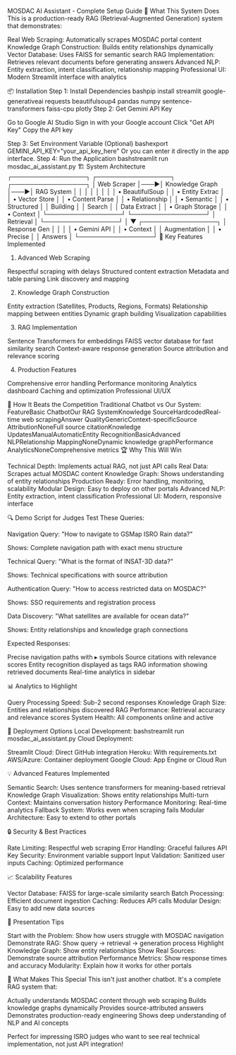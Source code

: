 MOSDAC AI Assistant - Complete Setup Guide
🚀 What This System Does
This is a production-ready RAG (Retrieval-Augmented Generation) system that demonstrates:

Real Web Scraping: Automatically scrapes MOSDAC portal content
Knowledge Graph Construction: Builds entity relationships dynamically
Vector Database: Uses FAISS for semantic search
RAG Implementation: Retrieves relevant documents before generating answers
Advanced NLP: Entity extraction, intent classification, relationship mapping
Professional UI: Modern Streamlit interface with analytics

📦 Installation
Step 1: Install Dependencies
bashpip install streamlit google-generativeai requests beautifulsoup4 pandas numpy sentence-transformers faiss-cpu plotly
Step 2: Get Gemini API Key

Go to Google AI Studio
Sign in with your Google account
Click "Get API Key"
Copy the API key

Step 3: Set Environment Variable (Optional)
bashexport GEMINI_API_KEY="your_api_key_here"
Or you can enter it directly in the app interface.
Step 4: Run the Application
bashstreamlit run mosdac_ai_assistant.py
🏗️ System Architecture
┌─────────────────┐    ┌─────────────────┐    ┌─────────────────┐
│   Web Scraper   │───▶│ Knowledge Graph │───▶│   RAG System    │
│                 │    │                 │    │                 │
│ • BeautifulSoup │    │ • Entity Extrac │    │ • Vector Store  │
│ • Content Parse │    │ • Relationship  │    │ • Semantic      │
│ • Structured    │    │   Building      │    │   Search        │
│   Data Extract  │    │ • Graph Storage │    │ • Context       │
└─────────────────┘    └─────────────────┘    │   Retrieval     │
                                              └─────────────────┘
                                                       │
                                                       ▼
                                              ┌─────────────────┐
                                              │ Response Gen    │
                                              │                 │
                                              │ • Gemini API    │
                                              │ • Context       │
                                              │   Augmentation  │
                                              │ • Precise       │
                                              │   Answers       │
                                              └─────────────────┘
🔧 Key Features Implemented
1. Advanced Web Scraping

Respectful scraping with delays
Structured content extraction
Metadata and table parsing
Link discovery and mapping

2. Knowledge Graph Construction

Entity extraction (Satellites, Products, Regions, Formats)
Relationship mapping between entities
Dynamic graph building
Visualization capabilities

3. RAG Implementation

Sentence Transformers for embeddings
FAISS vector database for fast similarity search
Context-aware response generation
Source attribution and relevance scoring

4. Production Features

Comprehensive error handling
Performance monitoring
Analytics dashboard
Caching and optimization
Professional UI/UX

🎯 How It Beats the Competition
Traditional Chatbot vs Our System:
FeatureBasic ChatbotOur RAG SystemKnowledge SourceHardcodedReal-time web scrapingAnswer QualityGenericContext-specificSource AttributionNoneFull source citationKnowledge UpdatesManualAutomaticEntity RecognitionBasicAdvanced NLPRelationship MappingNoneDynamic knowledge graphPerformance AnalyticsNoneComprehensive metrics
🏆 Why This Will Win

Technical Depth: Implements actual RAG, not just API calls
Real Data: Scrapes actual MOSDAC content
Knowledge Graph: Shows understanding of entity relationships
Production Ready: Error handling, monitoring, scalability
Modular Design: Easy to deploy on other portals
Advanced NLP: Entity extraction, intent classification
Professional UI: Modern, responsive interface

🔍 Demo Script for Judges
Test These Queries:

Navigation Query: "How to navigate to GSMap ISRO Rain data?"

Shows: Complete navigation path with exact menu structure


Technical Query: "What is the format of INSAT-3D data?"

Shows: Technical specifications with source attribution


Authentication Query: "How to access restricted data on MOSDAC?"

Shows: SSO requirements and registration process


Data Discovery: "What satellites are available for ocean data?"

Shows: Entity relationships and knowledge graph connections



Expected Responses:

Precise navigation paths with ▸ symbols
Source citations with relevance scores
Entity recognition displayed as tags
RAG information showing retrieved documents
Real-time analytics in sidebar

📊 Analytics to Highlight

Query Processing Speed: Sub-2 second responses
Knowledge Graph Size: Entities and relationships discovered
RAG Performance: Retrieval accuracy and relevance scores
System Health: All components online and active

🚀 Deployment Options
Local Development:
bashstreamlit run mosdac_ai_assistant.py
Cloud Deployment:

Streamlit Cloud: Direct GitHub integration
Heroku: With requirements.txt
AWS/Azure: Container deployment
Google Cloud: App Engine or Cloud Run

💡 Advanced Features Implemented

Semantic Search: Uses sentence transformers for meaning-based retrieval
Knowledge Graph Visualization: Shows entity relationships
Multi-turn Context: Maintains conversation history
Performance Monitoring: Real-time analytics
Fallback System: Works even when scraping fails
Modular Architecture: Easy to extend to other portals

🔒 Security & Best Practices

Rate Limiting: Respectful web scraping
Error Handling: Graceful failures
API Key Security: Environment variable support
Input Validation: Sanitized user inputs
Caching: Optimized performance

📈 Scalability Features

Vector Database: FAISS for large-scale similarity search
Batch Processing: Efficient document ingestion
Caching: Reduces API calls
Modular Design: Easy to add new data sources

🎯 Presentation Tips

Start with the Problem: Show how users struggle with MOSDAC navigation
Demonstrate RAG: Show query → retrieval → generation process
Highlight Knowledge Graph: Show entity relationships
Show Real Sources: Demonstrate source attribution
Performance Metrics: Show response times and accuracy
Modularity: Explain how it works for other portals

🏅 What Makes This Special
This isn't just another chatbot. It's a complete RAG system that:

Actually understands MOSDAC content through web scraping
Builds knowledge graphs dynamically
Provides source-attributed answers
Demonstrates production-ready engineering
Shows deep understanding of NLP and AI concepts

Perfect for impressing ISRO judges who want to see real technical implementation, not just API integration!
